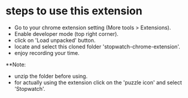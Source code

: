 # steps to use this extension
- Go to your chrome extension setting (More tools > Extensions).
- Enable developer mode (top right corner).
- click on 'Load unpacked' button.
- locate and select this cloned folder 'stopwatch-chrome-extension'.
- enjoy recording your time.

**Note:
- unzip the folder before using.
- for actually using the extension click on the 'puzzle icon' and select 'Stopwatch'.
